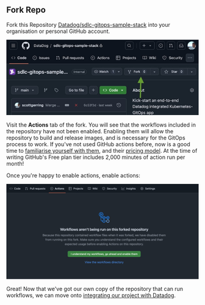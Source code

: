 ## Fork Repo

Fork this Repository [Datadog/sdlc-gitops-sample-stack](github.com/Datadog/sdlc-gitops-sample-stack) into your organisation or personal GitHub account. 


<p align='center'>
    <img alt="Fork repository" src="assets/fork-repo.jpeg" width="600px" />
</p>


Visit the **Actions** tab of the fork. You will see that the workflows included in the repository have not been enabled. Enabling them will allow
the repository to build and release images, and is necessary for the GitOps process to work. If you've not used GitHub actions before, now is
a good time to [familiarise yourself with them](https://github.com/features/actions), and their [pricing model](https://docs.github.com/en/billing/managing-billing-for-your-products/managing-billing-for-github-actions/about-billing-for-github-actions). At the time of writing GitHub's Free plan
tier includes 2,000 minutes of action run per month!

Once you're happy to enable actions, enable actions:

<p align='center'>
    <img alt="Enable actions" src="assets/setup-fork-enable-actions.jpeg" width="600px" />
</p>

Great! Now that we've got our own copy of the repository that can run workflows, 
we can move onto [integrating our project with Datadog](setup-github-integration.md).

